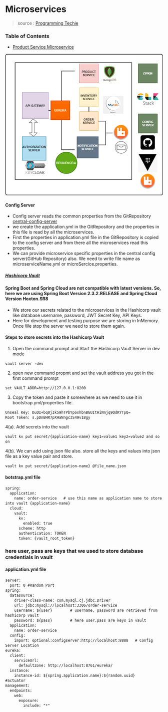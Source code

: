 # Microservices

> source : [Programming Techie](https://youtube.com/playlist?list=PLSVW22jAG8pDY3lXXEv1hKVIAlnJ9nDN_)

### Table of Contents

- [Product Service Microservice](https://github.com/krishna-sk/online-shopping/tree/master/product-service)

![](images/microservices_architecture.png)

#### Config Server

- Config server reads the common properties from the GitRepository [central-config-server](https://github.com/krishna-sk/central-config-server)
- we create the application.yml in the GitRepository and the properties in this file is read by all the microservices.
- First the properties in application.yml file in the GitRepository is copied to the config server and from there all the microservices read this properties.
- We can provide microservice specific properties in the central config server(GitHub Repository) also. We need to write file name as microserviceName.yml or microSercice.properties.

##### [Hashicorp Vault](https://learn.hashicorp.com/vault)

#### Spring Boot and Spring Cloud are not compatible with latest versions. So, here we are using Spring Boot Version 2.3.2.RELEASE and Spring Cloud Version Hoxton.SR8

- We store our secrets related to the microservices in the Hashicorp vault like database username, password, JWT Secret Key, API Keys.
- Here for development and testing purpose we are storing in InMemory. Once We stop the server we need to store them again.

#### Steps to store secrets into the Hashicorp Vault

1. Open the command prompt and Start the Hashicorp Vault Server in dev mode

```properties
vault server -dev
```

2. open new command propmt and set the vault address you got in the first command prompt

```properties
set VAULT_ADDR=http://127.0.0.1:8200
```

3. Copy the token and paste it somewhere as we need to use it in bootstrap.yml/properties file.

```properties
Unseal Key: DuOI+bq0jIk59hTPbYposhbnBGUItHiNnjq9QdRYTpQ=
Root Token: s.pDnBHR7pXHaNngc3S49v18gy
```

4(a). Add secrets into the vault

```properties
vault kv put secret/{application-name} key1=value1 key2=value2 and so on
```

4(b). We can add using json file also. store all the keys and values into json file as a key value pair and store.

```properties
vault kv put secret/{application-name} @file_name.json
```

#### botstrap.yml file

```properties
spring:
  application:
    name: order-service   # use this name as application name to store into vault {application-name}
  cloud:
    vault:
      kv:
        enabled: true
      scheme: http
      authentication: TOKEN
      token: {vault_root_token}
```

### here user, pass are keys that we used to store database credentials in vault

#### application.yml file

```properties
server:
  port: 0 #Random Port
spring:
  datasource:
    driver-class-name: com.mysql.cj.jdbc.Driver
    url: jdbc:mysql://localhost:3306/order-service
    username: ${user}        # username, password are retrieved from hashicorp vault
    password: ${pass}        # here user,pass are keys in vault
  application:
    name: order-service
  config:
    import: optional:configserver:http://localhost:8888   # Config Server Location
eureka:
  client:
    serviceUrl:
      defaultZone: http://localhost:8761/eureka/
  instance:
    instance-id: ${spring.application.name}:${random.uuid}
#actuator
management:
  endpoints:
    web:
      exposure:
        include: "*"
```
